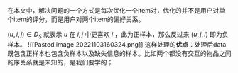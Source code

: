 在本文中，解决问题的一个方式是每次优化一个item对，优化的并不是用户对单个item的评分，而是用户对两个item的偏好关系。

$\left( u,i,j \right) \in D_S$ 就表示 $u$ 在 $i,j$ 中更喜欢 $i$ ，此为正样本，那么反过来 $(u,j,i)$ 即为负样本。
![[Pasted image 20221103160324.png]]
这样处理的**优点**：处理后data既包含正样本也包含负样本以及缺失信息的样本。比如两个都没有交互的物品之间的序关系就是未知的，是我们要学的；